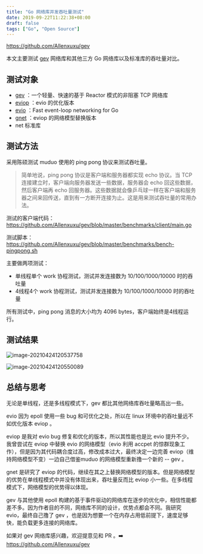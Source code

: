 ```yaml
---
title: "Go 网络库并发吞吐量测试"
date: 2019-09-22T11:22:38+08:00
draft: false
tags: ["Go", "Open Source"]
---
```


https://github.com/Allenxuxu/gev

本文主要测试 [gev](https://github.com/Allenxuxu/gev) 网络库和其他三方 Go 网络库以及标准库的吞吐量对比。

## 测试对象

- [gev](https://github.com/Allenxuxu/gev)  ：一个轻量、快速的基于 Reactor 模式的非阻塞 TCP 网络库
- [eviop](https://github.com/Allenxuxu/eviop) ：evio 的优化版本
- [evio](https://github.com/tidwall/evio) ：Fast event-loop networking for Go
- [gnet](https://github.com/panjf2000/gnet) ：eviop 的网络模型替换版本
- net 标准库

## 测试方法

采用陈硕测试 muduo 使用的 ping pong 协议来测试吞吐量。

> 简单地说，ping pong 协议是客户端和服务器都实现 echo 协议。当 TCP 连接建立时，客户端向服务器发送一些数据，服务器会 echo 回这些数据，然后客户端再 echo 回服务器。这些数据就会像乒乓球一样在客户端和服务器之间来回传送，直到有一方断开连接为止。这是用来测试吞吐量的常用办法。

测试的客户端代码： https://github.com/Allenxuxu/gev/blob/master/benchmarks/client/main.go

测试脚本：https://github.com/Allenxuxu/gev/blob/master/benchmarks/bench-pingpong.sh

主要做两项测试：

- 单线程单个 work 协程测试，测试并发连接数为 10/100/1000/10000 时的吞吐量
- 4线程4个 work 协程测试，测试并发连接数为 10/100/1000/10000 时的吞吐量

所有测试中，ping pong 消息的大小均为 4096 bytes，客户端始终是4线程运行。

## 测试结果

![image-20210424120537758](https://cdn.jsdelivr.net/gh/Allenxuxu/blog/img/image-20210424120537758.png)

![image-20210424120550089](https://cdn.jsdelivr.net/gh/Allenxuxu/blog/img/image-20210424120550089.png)

## 总结与思考

无论是单线程，还是多线程模式下，gev 都比其他网络库吞吐量略高出一些。

evio 因为 epoll 使用一些 bug 和可优化之处，所以在 linux 环境中的吞吐量远不如优化版本 eviop 。

eviop 是我对 evio bug 修复和优化的版本，所以其性能也是比 evio 提升不少。我曾尝试在 eviop 中替换 evio 的网络模型（evio 利用 accpet 的惊群现象工作），但是因为其代码耦合度过高，修改成本过大，最终决定一边完善 eviop（维持网络模型不变）一边自己借鉴muduo 的网络模型重新撸一个新的 -- gev 。

gnet 是研究了 eviop 的代码，继续在其之上替换网络模型的版本。但是网络模型的优势在单线程模式中并没有体现出来，吞吐量反而比 eviop 小一些。在多线程模式下，网络模型的优势得以体现。

gev 与其他使用 epoll 构建的基于事件驱动的网络库在逐步的优化中，相信性能都差不多。因为作者目的不同，网络库不同的设计，优势点都会不同。我研究 evio，最终自己撸了 gev ，也是因为想要一个在内存占用低前提下，速度足够快，能负载更多连接的网络库。

如果对 gev 网络库感兴趣，欢迎提意见和 PR 。➡️ https://github.com/Allenxuxu/gev